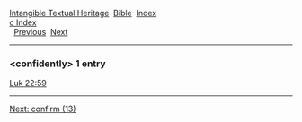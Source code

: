 [Intangible Textual Heritage](../../index)  [Bible](../index) 
[Index](index)   
[c Index](_c_)  
  [Previous](c02439)  [Next](c02441) 

------------------------------------------------------------------------

### &lt;confidently&gt; 1 entry

[Luk 22:59](../kjv/luk022.htm#059)  

------------------------------------------------------------------------

[Next: confirm (13)](c02441)
